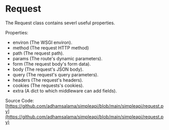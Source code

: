 # Request

The Request class contains severl useful properties.

Properties:

-   environ (The WSGI environ).
-   method (The request HTTP method)
-   path (The request path).
-   params (The route's dynamic parameters).
-   form (The request body's form data).
-   body (The request's JSON body).
-   query (The request's query parameters).
-   headers (The request's headers).
-   cookies (The requests's cookies).
-   extra (A dict to which middleware can add fields).

Source Code: [https://github.com/adhamsalama/simpleapi/blob/main/simpleapi/request.py](https://github.com/adhamsalama/simpleapi/blob/main/simpleapi/request.py)
